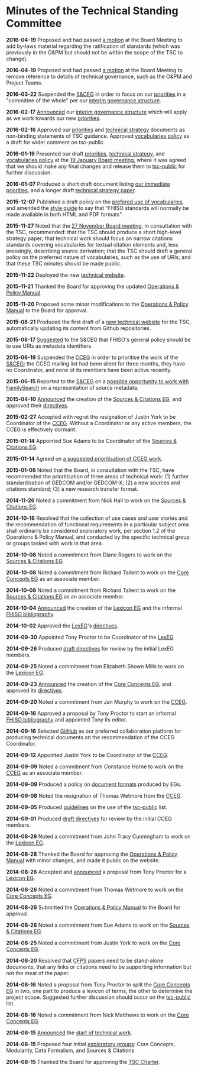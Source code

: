 Minutes of the Technical Standing Committee
===========================================

**2016-04-19** Proposed and had passed
[a motion](http://fhiso.org/minutes/2016-04-19/#MotionE) at the Board
Meeting to add by-laws material regarding the ratification of standards
(which was previously in the O&PM but should not be within the scope of
the TSC to change).

**2016-04-19** Proposed and had passed
[a motion](http://fhiso.org/minutes/2016-04-19/#MotionD) at the Board
Meeting to remove reference to details of technical governance, such as
the O&PM and Project Teams.

**2016-03-22** Suspended the [S&CEG](/egs#sources) in order to focus on
our [priorities](/priorities) in a "committee of the whole" per our 
[interim governance structure](/governance).

**2016-02-17** [Announced](//fhiso.org/pipermail/tsc-public_fhiso.org/2016-February/002113.html) 
our [interim governance structure](/governance) which will apply as 
we work towards our new [priorities](/priorities).

**2016-02-16** Approved our [priorities](/priorities) and [technical
strategy](/strategy) documents as non-binding statements of TSC guidance.
Approved [vocabularies policy](/policies/vocabularies) as a draft for 
wider comment on tsc-public.

**2016-01-19** Presented our draft [priorities](/priorities), [technical
strategy](/strategy), and [vocabularies policy](/policies/vocabularies)
at the [19 January Board meeting](/fhiso-board/minutes/2015-11-27/), where it
was agreed that we should make any final changes and release them to
[tsc-public](/tsc-public) for further discussion.

**2016-01-07** Produced a short draft document listing [our immediate
priorities](/priorities), and a longer draft [technical strategy
paper](/strategy).

**2015-12-07** Published a draft policy on the [prefered use of
vocabularies](/policies/vocabularies), and amended the [style
guide](/policies/style) to say that "FHISO standards will normally be
made available in both HTML and PDF formats".

**2015-11-27** Noted that the [27 November Board
meeting](/aboutfhiso/fhiso-board/minutes/2015-11-27/), in consultation
with the TSC, recommended: that the TSC should produce a short high-level
strategy paper; that technical work should focus on narrow citations
standards covering vocabularies for textual citation elements and, less
pressingly, describing source derivation; that the TSC should draft
a general policy on the preferred nature of vocabularies, such as the
use of URIs; and that these TSC minutes should be made public.

**2015-11-22** Deployed the new [technical
website](http://tech.fhiso.org/).

**2015-11-21** Thanked the Board for approving the updated [Operations &
Policy Manual](/opm).

**2015-11-20** Proposed some minor modifications to the [Operations &
Policy Manual](/opm) to the Board for approval.

**2015-08-21** Produced the first draft of a [new technical
website](http://tech.fhiso.org/) for the TSC, automatically updating its
content from Github repositories.

**2015-08-17**
[Suggested](/pipermail/sources-citations_fhiso.org/2015-August/000289.html)
to the S&CEG that FHISO's general policy should be to use URIs as
metadata identifiers.

**2015-06-19** Suspended the [CCEG](/egs#core) in order to
prioritise the work of the [S&CEG](/egs#sources); the CCEG mailing
list had been silent for three months, they have no Coordinator, and
none of its members have been active recently.

**2015-06-15** Reported to the [S&CEG](/egs#sources) on a [possible
opportunity to work with
FamilySearch](/pipermail/sources-citations_fhiso.org/2015-June/000194.html)
on a representation of source metadata.

**2015-04-10**
[Announced](/pipermail/tsc-announce_fhiso.org/2015-April/000004.html)
the creation of the [Sources & Citations EG](/egs#sources), and
approved their [directives](/sceg-directives).

**2015-02-27** Accepted with regret the resignation of Justin York to be
Coordinator of the [CCEG](/egs#core). Without a Coordinator or any
active members, the CCEG is effectively dormant.

**2015-01-14** Appointed Sue Adams to be Coordinator of the [Sources &
Citations EG](/egs#sources).

**2015-01-14** Agreed on [a suggested prioritisation of CCEG
work](/pipermail/core-concepts_fhiso.org/2015-January/000254.html).

**2015-01-06** Noted that the Board, in consultation with the TSC, have
recommended the prioritisation of three areas of technical work: (1)
further standardisation of GEDCOM and/or GEDCOM-X; (2) a new sources and
citations standard; (3) a new research transfer format. 

**2014-11-26** Noted a commitment from Nick Hall to work on the [Sources
& Citations EG](/egs#sources).

**2014-10-16** Resolved that the collection of use cases and user
stories and the recommendation of functional requirements in a
particular subject area shall ordinarily be considered exploratory work,
per section 1.2 of the Operations & Policy Manual, and conducted by the
specific technical group or groups tasked with work in that area.

**2014-10-08** Noted a commitment from Diane Rogers to work on the
[Sources & Citations EG](/egs#sources).

**2014-10-08** Noted a commitment from Richard Tallent to work on the
[Core Concepts EG](/egs#core) as an associate member.

**2014-10-08** Noted a commitment from Richard Tallent to work on the
[Sources & Citations EG](/egs#sources) as an associate member.

**2014-10-04**
[Announced](/pipermail/tsc-announce_fhiso.org/2014-October/000003.html)
the creation of the [Lexicon EG](/egs#lex) and the informal [FHISO
bibliography](https://github.com/fhiso/bibliography).

**2014-10-02** Approved the [LexEG](/egs#lex)'s
[directives](/sceg-directives).

**2014-09-30** Appointed Tony Proctor to be Coordinator of the
[LexEG](/egs#lex) 

**2014-09-26** Produced [draft
directives](https://github.com/fhiso/tsc-governance/blob/master/LexEG/directives.md)
for review by the initial LexEG members.

**2014-09-25** Noted a commitment from Elizabeth Shown Mills to work on
the [Lexicon EG](/egs#lex).

**2014-09-23**
[Announced](/pipermail/tsc-public_fhiso.org/2014-September/000598.html)
the creation of the [Core Concepts EG](/egs#core), and approved its
[directives](/cceg-directives).

**2014-09-20** Noted a commitment from Jan Murphy to work on the
[CCEG](/egs#core).

**2014-09-16** Approved a proposal by Tony Proctor to start an informal
[FHISO bibliography](https://github.com/fhiso/bibliography) and
appointed Tony its editor.

**2014-09-16** Selected [GitHub](https://github.com/fhiso) as our
preferred collaboration platform for producing technical documents on
the recommendation of the CCEG Coordinator.

**2014-09-12** Appointed Justin York to be Coordinator of the
[CCEG](/egs#core).

**2014-09-09** Noted a commitment from Constance Horne to work on the
[CCEG](/egs#core) as an associate member.

**2014-09-09** Produced a policy on [document
formats](http://fhiso.org/technical-style-guide/) produced by EGs.

**2014-09-08** Noted the resignation of Thomas Wetmore from the
[CCEG](/egs#core).

**2014-09-05** Produced
[guidelines](/pipermail/tsc-public_fhiso.org/2014-September/000296.html)
on the use of the [tsc-public](/mailman/listinfo/tsc-public_fhiso.org)
list. 

**2014-09-01** Produced [draft
directives](/pipermail/core-concepts_fhiso.org/2014-September/000000.html)
for review by the initial CCEG members. 

**2014-08-29** Noted a commitment from John Tracy Cunningham to work on
the [Lexicon EG](/egs#lex). 

**2014-08-28** Thanked the Board for approving the [Operations & Policy
Manual](/opm) with minor changes, and made it public on the website.

**2014-08-26** Accepted and
[announced](/pipermail/tsc-announce_fhiso.org/2014-August/000001.html) a
proposal from Tony Proctor for a [Lexicon EG](/egs#lex).

**2014-08-26** Noted a commitment from Thomas Wetmore to work on the
[Core Concepts EG](/egs#core).

**2014-08-26** Submitted the [Operations & Policy Manual](/opm) to the
Board for approval.

**2014-08-26** Noted a commitment from Sue Adams to work on the [Sources
& Citations EG](/egs#sources). 

**2014-08-25** Noted a commitment from Justin York to work on the [Core
Concepts EG](/egs#core).

**2014-08-20** Resolved that [CFPS](/call-for-papers/) papers need to be
stand-alone documents, that any links or citations need to be supporting
information but not the meat of the paper.

**2014-08-16** Noted a proposal from Tony Proctor to split the [Core
Concepts EG](/egs#core) in two, one part to produce a lexicon of terms,
the other to determine the project scope. Suggested further discussion
should occur on the [tsc-public](/mailman/listinfo/tsc-public_fhiso.org)
list.

**2014-08-16** Noted a commitment from Nick Matthews to work on the
[Core Concepts EG](/egs#core). 

**2014-08-15**
[Announced](/pipermail/tsc-announce_fhiso.org/2014-August/000000.html)
the [start of technical
work](http://fhiso.org/2014/08/technical-work-begins-at-fhiso/).

**2014-08-15** Proposed four initial [exploratory groups](/egs):
Core Concepts, Modularity, Data Formalism, and Sources & Citations

**2014-08-15** Thanked the Board for approving the [TSC
Charter](/charter).
